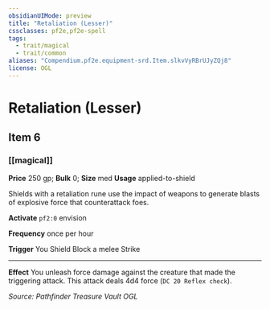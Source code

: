 ```yaml
---
obsidianUIMode: preview
title: "Retaliation (Lesser)"
cssclasses: pf2e,pf2e-spell
tags:
  - trait/magical
  - trait/common
aliases: "Compendium.pf2e.equipment-srd.Item.slkvVyRBrUJyZQj8"
license: OGL
---
```

# Retaliation (Lesser)
## Item 6
### [[magical]]


**Price** 250 gp; 
**Bulk** 0; **Size** med
**Usage** applied-to-shield

Shields with a retaliation rune use the impact of weapons to generate blasts of explosive force that counterattack foes.

**Activate** `pf2:0` envision

**Frequency** once per hour

**Trigger** You Shield Block a melee Strike

* * *

**Effect** You unleash force damage against the creature that made the triggering attack. This attack deals 4d4 force (`DC 20 Reflex check`).

*Source: Pathfinder Treasure Vault*
*OGL*